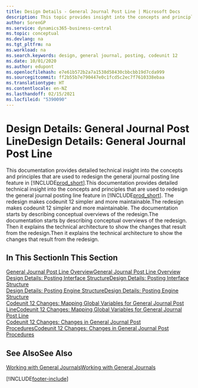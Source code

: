 ```yaml
---
title: Design Details - General Journal Post Line | Microsoft Docs
description: This topic provides insight into the concepts and principles that are used to redesign the general journal posting line feature in Business Central.
author: SorenGP
ms.service: dynamics365-business-central
ms.topic: conceptual
ms.devlang: na
ms.tgt_pltfrm: na
ms.workload: na
ms.search.keywords: design, general journal, posting, codeunit 12
ms.date: 10/01/2020
ms.author: edupont
ms.openlocfilehash: e7e61b572b2a7a1538d58430cbbcbb19d7cda999
ms.sourcegitcommit: ff2b55b7e790447e0c1fcd5c2ec7f7610338ebaa
ms.translationtype: HT
ms.contentlocale: en-NZ
ms.lasthandoff: 02/15/2021
ms.locfileid: "5390090"
---
```

# <a name="design-details-general-journal-post-line"></a><span data-ttu-id="57ff7-103">Design Details: General Journal Post Line</span><span class="sxs-lookup"><span data-stu-id="57ff7-103">Design Details: General Journal Post Line</span></span>
<span data-ttu-id="57ff7-104">This documentation provides detailed technical insight into the concepts and principles that are used to redesign the general journal posting line feature in [!INCLUDE[prod_short](includes/prod_short.md)].</span><span class="sxs-lookup"><span data-stu-id="57ff7-104">This documentation provides detailed technical insight into the concepts and principles that are used to redesign the general journal posting line feature in [!INCLUDE[prod_short](includes/prod_short.md)].</span></span> <span data-ttu-id="57ff7-105">The redesign makes codeunit 12 simpler and more maintainable.</span><span class="sxs-lookup"><span data-stu-id="57ff7-105">The redesign makes codeunit 12 simpler and more maintainable.</span></span> <span data-ttu-id="57ff7-106">The documentation starts by describing conceptual overviews of the redesign.</span><span class="sxs-lookup"><span data-stu-id="57ff7-106">The documentation starts by describing conceptual overviews of the redesign.</span></span> <span data-ttu-id="57ff7-107">Then it explains the technical architecture to show the changes that result from the redesign.</span><span class="sxs-lookup"><span data-stu-id="57ff7-107">Then it explains the technical architecture to show the changes that result from the redesign.</span></span>  

## <a name="in-this-section"></a><span data-ttu-id="57ff7-108">In This Section</span><span class="sxs-lookup"><span data-stu-id="57ff7-108">In This Section</span></span>  
[<span data-ttu-id="57ff7-109">General Journal Post Line Overview</span><span class="sxs-lookup"><span data-stu-id="57ff7-109">General Journal Post Line Overview</span></span>](design-details-general-journal-post-line-overview.md)  
[<span data-ttu-id="57ff7-110">Design Details: Posting Interface Structure</span><span class="sxs-lookup"><span data-stu-id="57ff7-110">Design Details: Posting Interface Structure</span></span>](design-details-posting-interface-structure.md)  
[<span data-ttu-id="57ff7-111">Design Details: Posting Engine Structure</span><span class="sxs-lookup"><span data-stu-id="57ff7-111">Design Details: Posting Engine Structure</span></span>](design-details-posting-engine-structure.md)  
[<span data-ttu-id="57ff7-112">Codeunit 12 Changes: Mapping Global Variables for General Journal Post Line</span><span class="sxs-lookup"><span data-stu-id="57ff7-112">Codeunit 12 Changes: Mapping Global Variables for General Journal Post Line</span></span>](design-details-codeunit-12-changes-mapping-global-variables-for-general-journal-post-line.md)  
[<span data-ttu-id="57ff7-113">Codeunit 12 Changes: Changes in General Journal Post Procedures</span><span class="sxs-lookup"><span data-stu-id="57ff7-113">Codeunit 12 Changes: Changes in General Journal Post Procedures</span></span>](design-details-codeunit-12-changes-changes-in-general-journal-post-procedures.md)  

## <a name="see-also"></a><span data-ttu-id="57ff7-114">See Also</span><span class="sxs-lookup"><span data-stu-id="57ff7-114">See Also</span></span>  
[<span data-ttu-id="57ff7-115">Working with General Journals</span><span class="sxs-lookup"><span data-stu-id="57ff7-115">Working with General Journals</span></span>](ui-work-general-journals.md)


[!INCLUDE[footer-include](includes/footer-banner.md)]